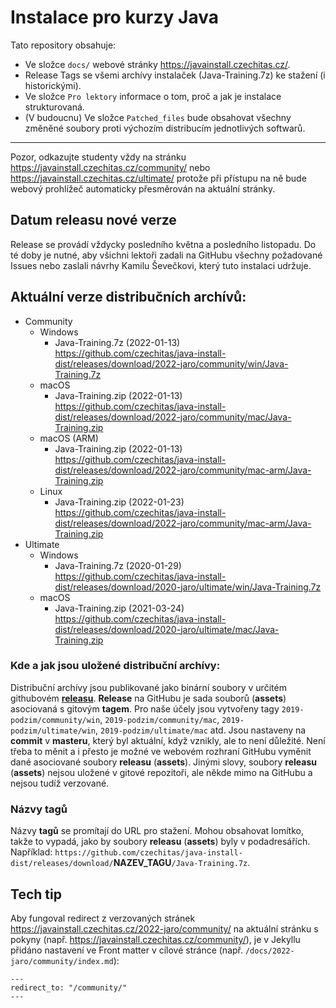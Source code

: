 Instalace pro kurzy Java
========================

Tato repository obsahuje:
-   Ve složce `docs/` webové stránky <https://javainstall.czechitas.cz/>.
-   Release Tags se všemi archívy instalaček (Java-Training.7z) ke stažení (i historickými).
-   Ve složce `Pro lektory` informace o tom, proč a jak je instalace strukturovaná.
-   (V budoucnu) Ve složce `Patched_files` bude obsahovat všechny změněné soubory proti výchozím distribucím jednotlivých softwarů.

----

Pozor, odkazujte studenty vždy na stránku https://javainstall.czechitas.cz/community/
nebo https://javainstall.czechitas.cz/ultimate/
protože při přístupu na ně bude webový prohlížeč automaticky přesměrován na aktuální stránky.



Datum releasu nové verze
------------------------
Release se provádí vždycky posledního května a posledního listopadu.
Do té doby je nutné, aby všichni lektoři zadali na GitHubu všechny požadované Issues
nebo zaslali návrhy Kamilu Ševečkovi, který tuto instalaci udržuje.



Aktuální verze distribučních archívů:
------------------------------------
- Community
    - Windows
        - Java-Training.7z (2022-01-13)<br/>
          https://github.com/czechitas/java-install-dist/releases/download/2022-jaro/community/win/Java-Training.7z
    - macOS
        - Java-Training.zip (2022-01-13)<br/>
          https://github.com/czechitas/java-install-dist/releases/download/2022-jaro/community/mac/Java-Training.zip
    - macOS (ARM)
        - Java-Training.zip (2022-01-13)<br/>
          https://github.com/czechitas/java-install-dist/releases/download/2022-jaro/community/mac-arm/Java-Training.zip
    - Linux
        - Java-Training.zip (2022-01-23)<br/>
          https://github.com/czechitas/java-install-dist/releases/download/2022-jaro/community/mac-arm/Java-Training.zip
- Ultimate
    - Windows
        - Java-Training.7z (2020-01-29)<br/>
          https://github.com/czechitas/java-install-dist/releases/download/2020-jaro/ultimate/win/Java-Training.7z
    - macOS
        - Java-Training.zip (2021-03-24)<br/>
          https://github.com/czechitas/java-install-dist/releases/download/2020-jaro/ultimate/mac/Java-Training.zip



### Kde a jak jsou uložené distribuční archívy:

Distribuční archívy jsou publikované jako binární soubory v určitém githubovém [**releasu**](https://github.com/czechitas/java-install/releases).
**Release** na GitHubu je sada souborů (**assets**) asociovaná s gitovým **tagem**.
Pro naše účely jsou vytvořeny tagy `2019-podzim/community/win`, `2019-podzim/community/mac`,
`2019-podzim/ultimate/win`, `2019-podzim/ultimate/mac` atd.
Jsou nastaveny na **commit** v **masteru**, který byl aktuální, když vznikly, ale to není důležité.
Není třeba to měnit a i přesto je možné ve webovém rozhraní GitHubu vyměnit dané asociované soubory **releasu** (**assets**).
Jinými slovy, soubory **releasu** (**assets**) nejsou uložené v gitové repozitoři, ale někde mimo na GitHubu a nejsou tudíž verzované.

### Názvy **tagů**
Názvy **tagů** se promítají do URL pro stažení. Mohou obsahovat lomítko, takže to vypadá, jako by soubory **releasu** (**assets**)
byly v podadresářích.
Například: `https://github.com/czechitas/java-install-dist/releases/download/`**NAZEV_TAGU**`/Java-Training.7z`.



Tech tip
--------
Aby fungoval redirect z verzovaných stránek https://javainstall.czechitas.cz/2022-jaro/community/ na aktuální stránku s pokyny (např. https://javainstall.czechitas.cz/community/),
je v Jekyllu přidáno nastavení ve Front matter v cílové stránce (např. `/docs/2022-jaro/community/index.md`):
~~~~
---
redirect_to: "/community/"
---
~~~~

